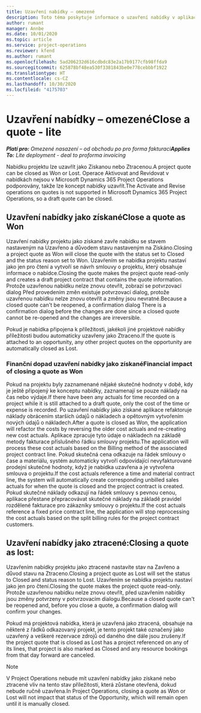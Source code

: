```yaml
---
title: Uzavření nabídky – omezené
description: Toto téma poskytuje informace o uzavření nabídky v aplikaci Project Operations.
author: rumant
manager: Annbe
ms.date: 10/01/2020
ms.topic: article
ms.service: project-operations
ms.reviewer: kfend
ms.author: rumant
ms.openlocfilehash: 5ad206232d616cdbdc83e2a17b9177cfb98ffda9
ms.sourcegitcommit: 625878bf48ea530f3381843be0e778cebbbf1922
ms.translationtype: HT
ms.contentlocale: cs-CZ
ms.lasthandoff: 10/30/2020
ms.locfileid: "4175703"
---
```

# <a name="close-a-quote---lite"></a><span data-ttu-id="611e9-103">Uzavření nabídky – omezené</span><span class="sxs-lookup"><span data-stu-id="611e9-103">Close a quote - lite</span></span>

<span data-ttu-id="611e9-104">_**Platí pro:** Omezené nasazení – od obchodu po pro forma fakturaci_</span><span class="sxs-lookup"><span data-stu-id="611e9-104">_**Applies To:** Lite deployment - deal to proforma invoicing_</span></span>

<span data-ttu-id="611e9-105">Nabídku projektu lze uzavřít jako Získanou nebo Ztracenou.</span><span class="sxs-lookup"><span data-stu-id="611e9-105">A project quote can be closed as Won or Lost.</span></span> <span data-ttu-id="611e9-106">Operace Aktivovat and Revidovat v nabídkách nejsou v Microsoft Dynamics 365 Project Operations podporovány, takže lze koncept nabídky uzavřít.</span><span class="sxs-lookup"><span data-stu-id="611e9-106">The Activate and Revise operations on quotes is not supported in Microsoft Dynamics 365 Project Operations, so a draft quote can be closed.</span></span>

## <a name="close-a-quote-as-won"></a><span data-ttu-id="611e9-107">Uzavření nabídky jako získané</span><span class="sxs-lookup"><span data-stu-id="611e9-107">Close a quote as Won</span></span>

<span data-ttu-id="611e9-108">Uzavření nabídky projektu jako získané zavře nabídku se stavem nastaveným na Uzavřeno a důvodem stavu nastaveným na Získáno.</span><span class="sxs-lookup"><span data-stu-id="611e9-108">Closing a project quote as Won will close the quote with the status set to Closed and the status reason set to Won.</span></span> <span data-ttu-id="611e9-109">Uzavřením se nabídka projektu nastaví jako jen pro čtení a vytvoří se návrh smlouvy o projektu, který obsahuje informace o nabídce.</span><span class="sxs-lookup"><span data-stu-id="611e9-109">Closing the quote makes the project quote read-only and creates a draft project contract that contains the quote information.</span></span> <span data-ttu-id="611e9-110">Protože uzavřenou nabídku nelze znovu otevřít, zobrazí se potvrzovací dialog Před provedením změn existuje potvrzovací dialog, protože uzavřenou nabídku nelze znovu otevřít a změny jsou nevratné.</span><span class="sxs-lookup"><span data-stu-id="611e9-110">Because a closed quote can't be reopened, a confirmation dialog There is a confirmation dialog before the changes are done since a closed quote cannot be re-opened and the changes are irreversible.</span></span>

<span data-ttu-id="611e9-111">Pokud je nabídka připojena k příležitosti, jakékoli jiné projektové nabídky příležitosti budou automaticky uzavřeny jako Ztraceno.</span><span class="sxs-lookup"><span data-stu-id="611e9-111">If the quote is attached to an opportunity, any other project quotes on the opportunity are automatically closed as Lost.</span></span>

### <a name="financial-impact-of-closing-a-quote-as-won"></a><span data-ttu-id="611e9-112">Finanční dopad uzavření nabídky jako získané</span><span class="sxs-lookup"><span data-stu-id="611e9-112">Financial impact of closing a quote as Won</span></span>

<span data-ttu-id="611e9-113">Pokud na projektu byly zaznamenané nějaké skutečné hodnoty v době, kdy je ještě připojený ke konceptu nabídky, zaznamenají se pouze náklady na čas nebo výdaje.</span><span class="sxs-lookup"><span data-stu-id="611e9-113">If there have been any actuals for time recorded on a project while it is still attached to a draft quote, only the cost of the time or expense is recorded.</span></span> <span data-ttu-id="611e9-114">Po uzavření nabídky jako získané aplikace refaktoruje náklady obrácením starších údajů o nákladech a opětovným vytvořením nových údajů o nákladech.</span><span class="sxs-lookup"><span data-stu-id="611e9-114">After a quote is closed as Won, the application will refactor the costs by reversing the older cost actuals and re-creating new cost actuals.</span></span> <span data-ttu-id="611e9-115">Aplikace zpracuje tyto údaje o nákladech na základě metody fakturace příslušného řádku smlouvy projektu.</span><span class="sxs-lookup"><span data-stu-id="611e9-115">The application will process these cost actuals based on the Billing method of the associated project contract line.</span></span> <span data-ttu-id="611e9-116">Pokud skutečná cena odkazuje na řádek smlouvy o čase a materiálu, systém automaticky vytvoří odpovídající nevyfakturované prodejní skutečné hodnoty, když je nabídka uzavřena a je vytvořena smlouva o projektu.</span><span class="sxs-lookup"><span data-stu-id="611e9-116">If the cost actuals reference a time and material contract line, the system will automatically create corresponding unbilled sales actuals for when the quote is closed and the project contract is created.</span></span> <span data-ttu-id="611e9-117">Pokud skutečné náklady odkazují na řádek smlouvy s pevnou cenou, aplikace přestane přepracovávat skutečné náklady na základě pravidel rozdělené fakturace pro zákazníky smlouvy o projektu.</span><span class="sxs-lookup"><span data-stu-id="611e9-117">If the cost actuals reference a fixed price contract line, the application will stop reprocessing the cost actuals based on the split billing rules for the project contract customers.</span></span>

## <a name="closing-a-quote-as-lost"></a><span data-ttu-id="611e9-118">Uzavření nabídky jako ztracené:</span><span class="sxs-lookup"><span data-stu-id="611e9-118">Closing a quote as lost:</span></span>

<span data-ttu-id="611e9-119">Uzavřením nabídky projektu jako ztracené nastavíte stav na Zavřeno a důvod stavu na Ztraceno.</span><span class="sxs-lookup"><span data-stu-id="611e9-119">Closing a project quote as Lost will set the status to Closed and status reason to Lost.</span></span> <span data-ttu-id="611e9-120">Uzavřením se nabídka projektu nastaví jako jen pro čtení.</span><span class="sxs-lookup"><span data-stu-id="611e9-120">Closing the quote makes the project quote read-only.</span></span> <span data-ttu-id="611e9-121">Protože uzavřenou nabídku nelze znovu otevřít, před uzavřením nabídky jsou změny potvrzeny v potvrzovacím dialogu.</span><span class="sxs-lookup"><span data-stu-id="611e9-121">Because a closed quote can't be reopened and, before you close a quote, a confirmation dialog will confirm your changes.</span></span>

<span data-ttu-id="611e9-122">Pokud má projektová nabídka, která je uzavřená jako ztracená, obsahuje na některé z řádků odkazovaný projekt, je tento projekt také označený jako uzavřený a veškeré rezervace zdrojů od daného dne dále jsou zrušeny.</span><span class="sxs-lookup"><span data-stu-id="611e9-122">If the project quote that is closed as Lost has a project referenced on any of its lines, that project is also marked as Closed and any resource bookings from that day forward are canceled.</span></span>

> [!NOTE]
> <span data-ttu-id="611e9-123">V Project Operations nebude mít uzavření nabídky jako získané nebo ztracené vliv na tento stav příležitosti, která zůstane otevřená, dokud nebude ručně uzavřena.</span><span class="sxs-lookup"><span data-stu-id="611e9-123">In Project Operations, closing a quote as Won or Lost will not impact that status of the Opportunity, which will remain open until it is manually closed.</span></span>

